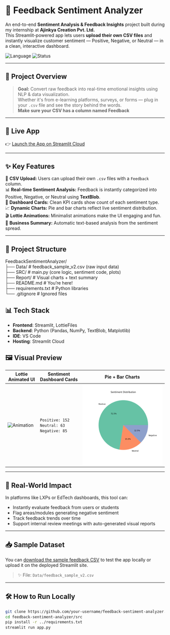 # 🧠 Feedback Sentiment Analyzer

An end-to-end **Sentiment Analysis & Feedback Insights** project built during my internship at **Ajinkya Creation Pvt. Ltd.**  
This Streamlit-powered app lets users **upload their own CSV files** and instantly visualize customer sentiment — Positive, Negative, or Neutral — in a clean, interactive dashboard.

![Language](https://img.shields.io/badge/Made%20with-Python-blue?style=flat-square) ![Status](https://img.shields.io/badge/Internship%20Project-Complete-brightgreen?style=flat-square)

---

## 📌 Project Overview

> **Goal:** Convert raw feedback into real-time emotional insights using NLP & data visualization.  
> Whether it's from e-learning platforms, surveys, or forms — plug in your `.csv` file and see the story behind the words.<br>
> **Make sure your CSV has a column named Feedback**

---

## 🚀 Live App

👉 [Launch the App on Streamlit Cloud](https://feedback-sentiment-analyzer-2bebweigj8e9qwsuqe5wqp.streamlit.app/)

---

## ✨ Key Features

🎯 **CSV Upload:** Users can upload their own `.csv` files with a `Feedback` column.  
📊 **Real-time Sentiment Analysis:** Feedback is instantly categorized into Positive, Negative, or Neutral using **TextBlob**.  
📌 **Dashboard Cards:** Clean KPI cards show count of each sentiment type.  
📈 **Dynamic Charts:** Pie and bar charts reflect live sentiment distribution.  
🎬 **Lottie Animations:** Minimalist animations make the UI engaging and fun.  
🧾 **Business Summary:** Automatic text-based analysis from the sentiment spread.

---

## 📁 Project Structure

FeedbackSentimentAnalyzer/ <br>
├── Data/ # feedback_sample_v2.csv (raw input data) <br>
├── SRC/ # main.py (core logic, sentiment code, plots) <br>
├── Report/ # Visual charts + text summary <br>
├── README.md # You’re here! <br>
├── requirements.txt # Python libraries <br>
└── .gitignore # Ignored files <br>

## 📊 Tech Stack

- **Frontend**: Streamlit, LottieFiles
- **Backend**: Python (Pandas, NumPy, TextBlob, Matplotlib)
- **IDE**: VS Code
- **Hosting**: Streamlit Cloud

## 🖼️ Visual Preview

| Lottie Animated UI     | Sentiment Dashboard Cards     | Pie + Bar Charts              |
|------------------------|-------------------------------|-------------------------------|
| ![Animation](https://lottie.host/1236cb6b-e9fe-4b14-ad55-832eb4911fe8/preview.gif) | `Positive: 152`<br>`Neutral: 63`<br>`Negative: 85` | ![](report/sentiment_distribution_pie.png)<br> |

---

## 💼 Real-World Impact

In platforms like LXPs or EdTech dashboards, this tool can:

- Instantly evaluate feedback from users or students
- Flag areas/modules generating negative sentiment
- Track feedback trends over time
- Support internal review meetings with auto-generated visual reports

---

## 📥 Sample Dataset

You can [download the sample feedback CSV](https://raw.githubusercontent.com/tannistha12/FeedbackSentimentAnalyzer/main/Data/feedback_sample_v2.csv) to test the app locally or upload it on the deployed Streamlit site.

> ✨ File: `Data/feedback_sample_v2.csv`

---

## 🛠 How to Run Locally

```bash
git clone https://github.com/your-username/feedback-sentiment-analyzer.git
cd feedback-sentiment-analyzer/src
pip install -r ../requirements.txt
streamlit run app.py

